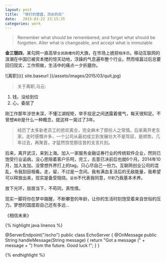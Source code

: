 ```yaml
---
layout: post
title:  "铁打的营盘，流水的兵"
date:   2015-03-22 23:15:35
categories: work
---
```

> Remember what should be remembered, and forget what should be forgotten. Alter what is changeable, and accept what is immutable

**金三银四**，某勾网一直高举`全民跳槽月`的大旗，在市场上掳掠`程序员`。移动互联网的浪潮在中国已被资本搅的惊天动地，浮躁的气息遍布整个行业。然而喧嚣过后总要回归现实，工作照做，生活中的痛点一夕折磨你。

![离职]({{ site.baseurl }}/assets/images/2015/03/quit.jpg)

>关于离职,马云:

1. 钱，没给到位
2. 心，委屈了

刚工作那年涉世未深，不懂江湖规矩，举手投足之间透露着傻气，每天很知足。不曾想`离职`是什么一种概念，就这样一晃过了3年。

> 经历了太多新老员工的悲欢离合，完全麻木了那份人之常情。后来离开老东家，走时感慨许多，一个公司从最初成立到发展壮大不是驾驭，是顺势。几年过去，再聚首，才猛然惊觉那往昔的支言片刻。

后来，离开武汉，来到上海。加入一家服务金融证券行业的传统软件企业，然则已饱受行业诟病，没心思陪着客户乐呵，完工，去意已决前后也就6个月。2014年10月，加入友加。没曾想外界打上的tag，只心尽自己一份力。互联网创业公司的混乱，令我刮目相看。走，留，不过是一念间。我有满血复活后的无敌能量，我希望可以释放出来，现实是备受阻挠。`妥协`不代表我同意，`尽职`乃我基本术养。

放下光环，屈居当下，不苟同，真性情。

现实一脚将你在梦中踹醒，不断攀登的年龄，让你的生活时刻饱受着来自世俗的压力。梦想的国度距自己还有多远...

《相信未来》

{% highlight java linenos %}

@ServerEndpoint("/echo")
public class EchoServer {
	@OnMessage
	public String handleMessage(String message) {
		return "Got a message (" + message + ") from the future. Good luck !";
	}
}

{% endhighlight %}

